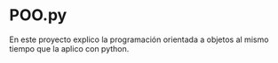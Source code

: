 # POO.py
En este proyecto explico la programación orientada a objetos al mismo tiempo que la aplico con python.
